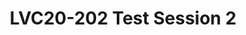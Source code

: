 ---
categories:
- lvc20
description: LVC20-202 Test Session
image: /assets/images/featured-images/lvc20/LVC20-202.png
session_id: LVC20-202
session_room: Track 1 [Tuesday]
session_slot:
  end_time: 2020-09-22 12:30
  start_time: 2020-09-22 12:00
session_speakers:
- speaker_bio: Events Manager, Linaro
  speaker_company: Linaro
  speaker_image: http://avatars.sched.co/1/47/920048/avatar.jpg.320x320px.jpg?7fb
  speaker_name: Test Speaker 1
  speaker_position: Events Manager
  speaker_role: admin, attendee, speaker
session_track: HPC
tag: session
tags: HPC
title: LVC20-202 Test Session 2
---